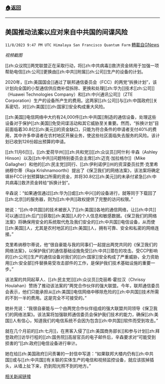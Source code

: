 ###  [:house:返回](README.md)
---


## 美国推动法案以应对来自中共国的间谍风险
`11/8/2023 9:47 PM UTC Himalaya San Francisco Quantum Farm` [轉載自GNews](https://gnews.org/articles/1945218)

*视频截图*

[[zh:众议院]]两党联盟正在采取行动，将[[zh:中共病毒]]救济资金转用于加强一项帮助电信[[zh:公司]]更换由[[zh:中共]]附属[[zh:公司]]生产的设备的计划。

2020年，[[zh:美国国会]]通过了联邦通信委员会（FCC）的两党“拆换计划”，该计划向全国的小型通信供应商补偿拆除、更换和处理[[zh:华为]]技术[[zh:公司]]（Huawei Technologies Company）和[[zh:中兴通讯公司]]（ZTE Corporation）生产的设备所产生的费用。这两家[[zh:公司]]与[[zh:中国政府]]关系密切，对[[zh:美国]][[zh:国家]]安全构成重大风险。

[[zh:美国]]电信网络中大约有24,000件[[zh:中共国]]制造的通信设备，处理这些设备对于保护[[zh:美国]]免受间谍活动和其它威胁至关重要。然而，“拆换计划”目前面临着30.8亿[[zh:美元]]的资金缺口，只能为符合条件的申请者支付40%的费用，其中许多申请者在农村地区开展业务，使这些社区面临失去服务的风险。该计划已收到126份超出预算的申请。

[[zh:11月6日]]，[[zh:爱荷华州]][[zh:共和党]][[zh:众议员]]阿什利·辛森（Ashley Hinson）以及[[zh:中共]]问题特别委员会主席[[zh:迈克·加拉格尔]]（Mike Gallagher）和他的[[zh:民主党]]同行、[[zh:伊利诺伊]]州的资深委员拉贾·克里希纳穆尔蒂（Raja Krishnamoorthi）提出了《保卫我们的网络法案》，该法案将确定填补FCC计划预算缺口所需的资金，并将30.8亿[[zh:美元]]的未承付紧急[[zh:中共病毒]]救济资金转给“拆换计划”。

辛森说：“如果通信通过[[zh:华为]]或[[zh:中兴]]的设备进行，就等同于下载回了[[zh:北京]]的服务器，则为[[zh:中共]]政权提供了完整的访问权限。”

她说：“[[zh:中共国]]的技术被嵌入了[[zh:美国]]各地的通信网络，让[[zh:中共]]可以通过[[zh:后门]]获取[[zh:美国]]人的个人信息和敏感数据。《保卫我们的网络法案》将确保用安全的系统取代危及我们安全的[[zh:中共国]]电信设备，从而使[[zh:美国]]人，尤其是农村地区的[[zh:美国]]人，拥有可靠、安全和私密的网络连接。”

克里希纳穆尔蒂说，他“很自豪能与我的同事们一起提出两党共同的《保卫我们的网络法案》，以保护我们的通信基础设施免受[[zh:中共]]潜在的攻击。受CCP影响的[[zh:公司]]生产的通信设备对我们的[[zh:国家]]安全构成了严重威胁，全力资助用[[zh:安全部]]件替换易受攻击部件的工作，是保护我们技术基础设施的重要一步。”

该法案的共同起草人、[[zh:民主党]][[zh:众议员]]克丽希·霍拉汉（Chrissy Houlahan）赞扬了推动该法案的“两党合作伙伴的强大联盟。今年，联邦通信委员会表示，他们只能承担从[[zh:美国]]电信网络中移除危险的[[zh:中共国]]技术所需的不到一半的费用。这是完全不可接受的。”

她补充说：“我很自豪能与一个由两党合作伙伴组成的强大联盟共同领导《保卫我们的网络法案》。该法案将加强联邦通信委员会保护我们技术的能力，确保[[zh:美国]]人有信心，知道我们的电信系统不会因为包含[[zh:中共国]]软件而受到攻击。”

就在几个月前的[[zh:七月]]，在黑客入侵了[[zh:美国商务部长]]和参与计划[[zh:拜登政府]]访华行程的[[zh:国务院]]高层官员的电子邮件后，辛森要求对“可能受到损害的”[[zh:政府]]电信设备进行审计。

她在给[[zh:美国政府]]问责署的一封信中写道：“如果联邦大楼内仍有[[zh:中共国]]或与[[zh:中共国]]有关联的实体生产的电信和视频监控设备，就应该拔掉插头，从墙上扯下来，扔到阳光照不到的地方。”

[相关新闻链接](https://www.foxnews.com/politics/house-bill-pay-rural-telecoms-ditch-china-tied-tech-seen-as-spying-risk-rip-replace)
